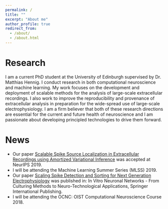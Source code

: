 ```yaml
---
permalink: /
title: ""
excerpt: "About me"
author_profile: true
redirect_from: 
  - /about/
  - /about.html
---
```


Research
======
I am a current PhD student at the University of Edinburgh supervised by
Dr. Matthias Hennig. I conduct research in both computational neuroscience and machine learning. My work focuses on the development and deployment of scalable methods for the analysis of large-scale extracellular recordings. I also work to improve the reproducibility and provenance of extracellular analysis in preparation for the wide-spread use of large-scale electrophysiology. I am a firm believer that both of these research directions are essential for the current and future health of neuroscience and I am passionate about developing principled technologies to drive them forward.


News
======
* Our paper [Scalable Spike Source Localization in Extracellular Recordings using Amortized Variational Inference](https://www.biorxiv.org/content/10.1101/656389v1) was accepted at NeurIPS 2019.
* I will be attending the Machine Learning Summer Series (MLSS) 2019.
* Our paper [Scaling Spike Detection and Sorting for Next Generation Electrophysiology](https://arxiv.org/abs/1809.01051) was published in: In Vitro Neuronal Networks - From Culturing Methods to Neuro-Technological Applications, Springer International Publishing.
* I will be attending the OCNC: OIST Computational Neuroscience Course 2018.
